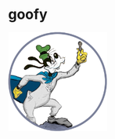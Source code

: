 # goofy

<img src="https://github.com/computative/goofy/blob/main/supergoof.gif?raw=true" style="width:40%; height:40%;" />
